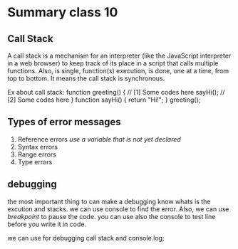 # Summary class 10

## Call Stack
A call stack is a mechanism for an interpreter (like the JavaScript interpreter in a web browser) to keep track of its place in a script that calls multiple functions. Also, is single, function(s) execution, is done, one at a time, from top to bottom. It means the call stack is synchronous.

Ex about call stack:
function greeting() {
   // [1] Some codes here
   sayHi();
   // [2] Some codes here
}
function sayHi() {
   return "Hi!";
}
greeting();

## Types of error messages
1. Reference errors *use a variable that is not yet declared*
2. Syntax errors
3. Range errors
4. Type errors

## debugging
the most important thing to can make a debugging know whats is the excution and stacks. we can use console to find the error. Also, we can use *breakpoint* to pause the code. you can use also the console to test line before you write it in code.

we can use for debugging call stack and console.log;
